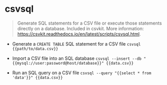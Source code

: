# csvsql
> Generate SQL statements for a CSV file or execute those statements directly on a database.
> Included in csvkit.
> More information: <https://csvkit.readthedocs.io/en/latest/scripts/csvsql.html>.

- Generate a `CREATE TABLE` SQL statement for a CSV file
`csvsql {{path/to/data.csv}}`

- Import a CSV file into an SQL database
`csvsql --insert --db "{{mysql://user:password@host/database}}" {{data.csv}}`

- Run an SQL query on a CSV file
`csvsql --query "{{select * from 'data'}}" {{data.csv}}`
